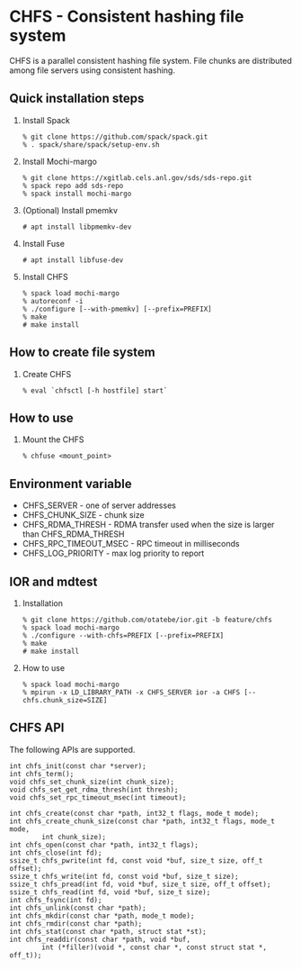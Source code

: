 # CHFS - Consistent hashing file system

CHFS is a parallel consistent hashing file system.  File chunks are distributed among file servers using consistent hashing.

## Quick installation steps

1. Install Spack

       % git clone https://github.com/spack/spack.git
       % . spack/share/spack/setup-env.sh

2. Install Mochi-margo

       % git clone https://xgitlab.cels.anl.gov/sds/sds-repo.git
       % spack repo add sds-repo
       % spack install mochi-margo

3. (Optional) Install pmemkv

       # apt install libpmemkv-dev

4. Install Fuse

       # apt install libfuse-dev

5. Install CHFS

       % spack load mochi-margo
       % autoreconf -i
       % ./configure [--with-pmemkv] [--prefix=PREFIX]
       % make
       # make install

## How to create file system

1. Create CHFS

       % eval `chfsctl [-h hostfile] start`

## How to use

1. Mount the CHFS

       % chfuse <mount_point>

## Environment variable

- CHFS_SERVER - one of server addresses
- CHFS_CHUNK_SIZE - chunk size
- CHFS_RDMA_THRESH - RDMA transfer used when the size is larger than CHFS_RDMA_THRESH
- CHFS_RPC_TIMEOUT_MSEC - RPC timeout in milliseconds
- CHFS_LOG_PRIORITY - max log priority to report

## IOR and mdtest

1. Installation

       % git clone https://github.com/otatebe/ior.git -b feature/chfs
       % spack load mochi-margo
       % ./configure --with-chfs=PREFIX [--prefix=PREFIX]
       % make
       # make install

2. How to use

       % spack load mochi-margo
       % mpirun -x LD_LIBRARY_PATH -x CHFS_SERVER ior -a CHFS [--chfs.chunk_size=SIZE]

## CHFS API

The following APIs are supported.

    int chfs_init(const char *server);
    int chfs_term();
    void chfs_set_chunk_size(int chunk_size);
    void chfs_set_get_rdma_thresh(int thresh);
    void chfs_set_rpc_timeout_msec(int timeout);

    int chfs_create(const char *path, int32_t flags, mode_t mode);
    int chfs_create_chunk_size(const char *path, int32_t flags, mode_t mode,
            int chunk_size);
    int chfs_open(const char *path, int32_t flags);
    int chfs_close(int fd);
    ssize_t chfs_pwrite(int fd, const void *buf, size_t size, off_t offset);
    ssize_t chfs_write(int fd, const void *buf, size_t size);
    ssize_t chfs_pread(int fd, void *buf, size_t size, off_t offset);
    ssize_t chfs_read(int fd, void *buf, size_t size);
    int chfs_fsync(int fd);
    int chfs_unlink(const char *path);
    int chfs_mkdir(const char *path, mode_t mode);
    int chfs_rmdir(const char *path);
    int chfs_stat(const char *path, struct stat *st);
    int chfs_readdir(const char *path, void *buf,
            int (*filler)(void *, const char *, const struct stat *, off_t));
